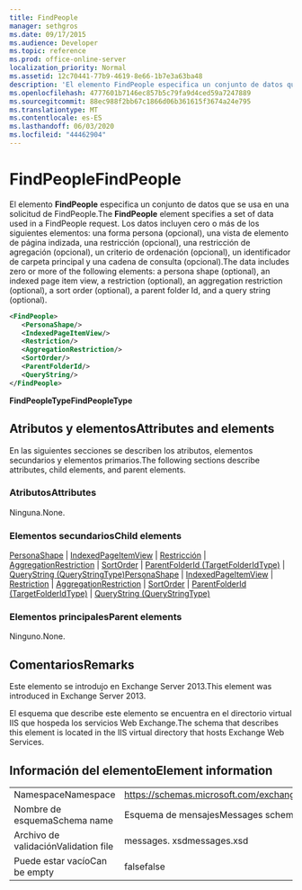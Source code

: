```yaml
---
title: FindPeople
manager: sethgros
ms.date: 09/17/2015
ms.audience: Developer
ms.topic: reference
ms.prod: office-online-server
localization_priority: Normal
ms.assetid: 12c70441-77b9-4619-8e66-1b7e3a63ba48
description: 'El elemento FindPeople especifica un conjunto de datos que se usa en una solicitud de FindPeople. Los datos incluyen cero o más de los siguientes elementos: una forma persona (opcional), una vista de elemento de página indizada, una restricción (opcional), una restricción de agregación (opcional), un criterio de ordenación (opcional), un identificador de carpeta principal y una cadena de consulta (opcional).'
ms.openlocfilehash: 4777601b7146ec857b5c79fa9d4ced59a7247889
ms.sourcegitcommit: 88ec988f2bb67c1866d06b361615f3674a24e795
ms.translationtype: MT
ms.contentlocale: es-ES
ms.lasthandoff: 06/03/2020
ms.locfileid: "44462904"
---
```

# <a name="findpeople"></a><span data-ttu-id="c28df-104">FindPeople</span><span class="sxs-lookup"><span data-stu-id="c28df-104">FindPeople</span></span>

<span data-ttu-id="c28df-105">El elemento **FindPeople** especifica un conjunto de datos que se usa en una solicitud de FindPeople.</span><span class="sxs-lookup"><span data-stu-id="c28df-105">The **FindPeople** element specifies a set of data used in a FindPeople request.</span></span> <span data-ttu-id="c28df-106">Los datos incluyen cero o más de los siguientes elementos: una forma persona (opcional), una vista de elemento de página indizada, una restricción (opcional), una restricción de agregación (opcional), un criterio de ordenación (opcional), un identificador de carpeta principal y una cadena de consulta (opcional).</span><span class="sxs-lookup"><span data-stu-id="c28df-106">The data includes zero or more of the following elements: a persona shape (optional), an indexed page item view, a restriction (optional), an aggregation restriction (optional), a sort order (optional), a parent folder Id, and a query string (optional).</span></span> 
  
```XML
<FindPeople>
   <PersonaShape/>
   <IndexedPageItemView/>
   <Restriction/>
   <AggregationRestriction/>
   <SortOrder/>
   <ParentFolderId/>
   <QueryString/>
</FindPeople>
```

 <span data-ttu-id="c28df-107">**FindPeopleType**</span><span class="sxs-lookup"><span data-stu-id="c28df-107">**FindPeopleType**</span></span>
## <a name="attributes-and-elements"></a><span data-ttu-id="c28df-108">Atributos y elementos</span><span class="sxs-lookup"><span data-stu-id="c28df-108">Attributes and elements</span></span>

<span data-ttu-id="c28df-109">En las siguientes secciones se describen los atributos, elementos secundarios y elementos primarios.</span><span class="sxs-lookup"><span data-stu-id="c28df-109">The following sections describe attributes, child elements, and parent elements.</span></span>
  
### <a name="attributes"></a><span data-ttu-id="c28df-110">Atributos</span><span class="sxs-lookup"><span data-stu-id="c28df-110">Attributes</span></span>

<span data-ttu-id="c28df-111">Ninguna.</span><span class="sxs-lookup"><span data-stu-id="c28df-111">None.</span></span>
  
### <a name="child-elements"></a><span data-ttu-id="c28df-112">Elementos secundarios</span><span class="sxs-lookup"><span data-stu-id="c28df-112">Child elements</span></span>

<span data-ttu-id="c28df-113">[PersonaShape](personashape.md)  |  [IndexedPageItemView](indexedpageitemview.md)  |  [Restricción](restriction.md)  |  [AggregationRestriction](aggregationrestriction.md)  |  [SortOrder](sortorder.md)  |  [ParentFolderId (TargetFolderIdType)](parentfolderid-targetfolderidtype.md)  |  [QueryString (QueryStringType)](querystring-querystringtype.md)</span><span class="sxs-lookup"><span data-stu-id="c28df-113">[PersonaShape](personashape.md) | [IndexedPageItemView](indexedpageitemview.md) | [Restriction](restriction.md) | [AggregationRestriction](aggregationrestriction.md) | [SortOrder](sortorder.md) | [ParentFolderId (TargetFolderIdType)](parentfolderid-targetfolderidtype.md) | [QueryString (QueryStringType)](querystring-querystringtype.md)</span></span>
  
### <a name="parent-elements"></a><span data-ttu-id="c28df-114">Elementos principales</span><span class="sxs-lookup"><span data-stu-id="c28df-114">Parent elements</span></span>

<span data-ttu-id="c28df-115">Ninguno.</span><span class="sxs-lookup"><span data-stu-id="c28df-115">None.</span></span>
  
## <a name="remarks"></a><span data-ttu-id="c28df-116">Comentarios</span><span class="sxs-lookup"><span data-stu-id="c28df-116">Remarks</span></span>

<span data-ttu-id="c28df-117">Este elemento se introdujo en Exchange Server 2013.</span><span class="sxs-lookup"><span data-stu-id="c28df-117">This element was introduced in Exchange Server 2013.</span></span>
  
<span data-ttu-id="c28df-118">El esquema que describe este elemento se encuentra en el directorio virtual IIS que hospeda los servicios Web Exchange.</span><span class="sxs-lookup"><span data-stu-id="c28df-118">The schema that describes this element is located in the IIS virtual directory that hosts Exchange Web Services.</span></span>
  
## <a name="element-information"></a><span data-ttu-id="c28df-119">Información del elemento</span><span class="sxs-lookup"><span data-stu-id="c28df-119">Element information</span></span>

|||
|:-----|:-----|
|<span data-ttu-id="c28df-120">Namespace</span><span class="sxs-lookup"><span data-stu-id="c28df-120">Namespace</span></span>  <br/> |https://schemas.microsoft.com/exchange/services/2006/messages  <br/> |
|<span data-ttu-id="c28df-121">Nombre de esquema</span><span class="sxs-lookup"><span data-stu-id="c28df-121">Schema name</span></span>  <br/> |<span data-ttu-id="c28df-122">Esquema de mensajes</span><span class="sxs-lookup"><span data-stu-id="c28df-122">Messages schema</span></span>  <br/> |
|<span data-ttu-id="c28df-123">Archivo de validación</span><span class="sxs-lookup"><span data-stu-id="c28df-123">Validation file</span></span>  <br/> |<span data-ttu-id="c28df-124">messages. xsd</span><span class="sxs-lookup"><span data-stu-id="c28df-124">messages.xsd</span></span>  <br/> |
|<span data-ttu-id="c28df-125">Puede estar vacío</span><span class="sxs-lookup"><span data-stu-id="c28df-125">Can be empty</span></span>  <br/> |<span data-ttu-id="c28df-126">false</span><span class="sxs-lookup"><span data-stu-id="c28df-126">false</span></span>  <br/> |
   


